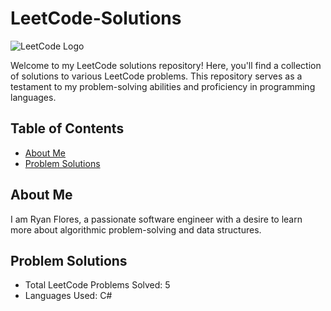 # LeetCode-Solutions

![LeetCode Logo](https://leetcode.com/static/images/LeetCode_logo.png)

Welcome to my LeetCode solutions repository! Here, you'll find a collection of solutions to various LeetCode problems. This repository serves as a testament to my problem-solving abilities and proficiency in programming languages.

## Table of Contents

- [About Me](#about-me)
- [Problem Solutions](#problem-solutions)

## About Me

I am Ryan Flores, a passionate software engineer with a desire to learn more about algorithmic problem-solving and data structures.

## Problem Solutions

- Total LeetCode Problems Solved: 5
- Languages Used: C#
